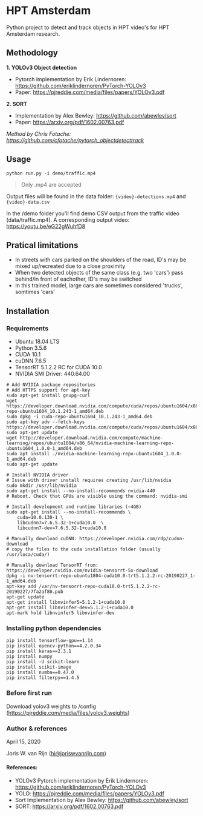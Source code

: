 # HPT Amsterdam

Python project to detect and track objects in HPT video's for HPT Amsterdam research.

## Methodology

**1. YOLOv3 Object detection**
- Pytorch implementation by Erik Lindernoren: https://github.com/eriklindernoren/PyTorch-YOLOv3
- Paper: https://pjreddie.com/media/files/papers/YOLOv3.pdf

**2. SORT**
- Implementation by Alex Bewley: https://github.com/abewley/sort
- Paper: https://arxiv.org/pdf/1602.00763.pdf

_Method by Chris Fotache: https://github.com/cfotache/pytorch_objectdetecttrack_

## Usage

```
python run.py -i demo/traffic.mp4
```

> Only .mp4 are accepted

Output files will be found in the data folder: `{video}-detections.mp4` and `{video}-data.csv`

In the /demo folder you'll find demo CSV output from the traffic video (data/traffic.mp4). A corresponding output video: https://youtu.be/eG22gWuhfD8

## Pratical limitations

- In streets with cars parked on the shoulders of the road, ID's may be mixed up/recreated due to a close proximity
- When two detected objects of the same class (e.g. two 'cars') pass behind/in front of eachother, ID's may be switched
- In this trained model, large cars are sometimes considered 'trucks', somtimes 'cars'

## Installation

### Requirements

- Ubuntu 18.04 LTS
- Python 3.5.6
- CUDA 10.1
- cuDNN 7.6.5
- TensorRT 5.1.2.2 RC for CUDA 10.0
- NVIDIA SMI Driver: 440.64.00

```
# Add NVIDIA package repositories
# Add HTTPS support for apt-key
sudo apt-get install gnupg-curl
wget https://developer.download.nvidia.com/compute/cuda/repos/ubuntu1604/x86_64/cuda-repo-ubuntu1604_10.1.243-1_amd64.deb
sudo dpkg -i cuda-repo-ubuntu1604_10.1.243-1_amd64.deb
sudo apt-key adv --fetch-keys https://developer.download.nvidia.com/compute/cuda/repos/ubuntu1604/x86_64/7fa2af80.pub
sudo apt-get update
wget http://developer.download.nvidia.com/compute/machine-learning/repos/ubuntu1604/x86_64/nvidia-machine-learning-repo-ubuntu1604_1.0.0-1_amd64.deb
sudo apt install ./nvidia-machine-learning-repo-ubuntu1604_1.0.0-1_amd64.deb
sudo apt-get update

# Install NVIDIA driver
# Issue with driver install requires creating /usr/lib/nvidia
sudo mkdir /usr/lib/nvidia
sudo apt-get install --no-install-recommends nvidia-440
# Reboot. Check that GPUs are visible using the command: nvidia-smi

# Install development and runtime libraries (~4GB)
sudo apt-get install --no-install-recommends \
    cuda=10.0.130-1 \
    libcudnn7=7.6.5.32-1+cuda10.0  \
    libcudnn7-dev=7.6.5.32-1+cuda10.0

# Manually download cuDNN: https://developer.nvidia.com/rdp/cudnn-download
# copy the files to the cuda installation folder (usually /usr/loca/cuda/)

# Manually download TensorRT from: https://developer.nvidia.com/nvidia-tensorrt-5x-download
dpkg -i nv-tensorrt-repo-ubuntu1804-cuda10.0-trt5.1.2.2-rc-20190227_1-1_amd64.deb
apt-key add /var/nv-tensorrt-repo-cuda10.0-trt5.1.2.2-rc-20190227/7fa2af80.pub
apt-get update
apt-get install libnvinfer5=5.1.2-1+cuda10.0
apt-get install libnvinfer-dev=5.1.2-1+cuda10.0
apt-mark hold libnvinfer5 libnvinfer-dev
```

### Installing python dependencies

```
pip install tensorflow-gpu==1.14
pip install opencv-python==4.2.0.34
pip install keras==2.3.1
pip install numpy
pip install -U scikit-learn
pip install scikit-image
pip install numba==0.47.0
pip install filterpy==1.4.5
```

### Before first run

Download yolov3 weights to /config (https://pjreddie.com/media/files/yolov3.weights)

### Author & references

April 15, 2020

Joris W. van Rijn (hi@joriswvanrijn.com)

#### References:

- YOLOv3 Pytorch implementation by Erik Lindernoren: https://github.com/eriklindernoren/PyTorch-YOLOv3
- YOLO: https://pjreddie.com/media/files/papers/YOLOv3.pdf
- Sort Implementation by Alex Bewley: https://github.com/abewley/sort
- SORT: https://arxiv.org/pdf/1602.00763.pdf
